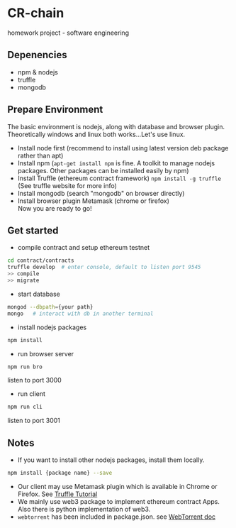 # CR-chain
homework project - software engineering

## Depenencies
* npm & nodejs
* truffle
* mongodb

## Prepare Environment
The basic environment is nodejs, along with database and browser plugin. Theoretically windows and linux both works...Let's use linux.  
* Install node first (recommend to install using latest version deb package rather than apt)  
* Install npm (```apt-get install npm``` is fine. A toolkit to manage nodejs packages. Other packages can be installed easily by npm)  
* Install Truffle (ethereum contract framework) ```npm install -g truffle``` (See truffle website for more info)  
* Install mongodb (search "mongodb" on browser directly)  
* Install browser plugin Metamask (chrome or firefox)  
Now you are ready to go!

## Get started
* compile contract and setup ethereum testnet
```bash
cd contract/contracts
truffle develop  # enter console, default to listen port 9545
>> compile
>> migrate
```

* start database
```bash
mongod --dbpath={your path}
mongo   # interact with db in another terminal
```

* install nodejs packages
```bash
npm install
```

* run browser server
```bash
npm run bro
```
listen to port 3000

* run client
```bash
npm run cli
```
listen to port 3001

## Notes
* If you want to install other nodejs packages, install them locally.
```bash
npm install {package name} --save
 ```
* Our client may use Metamask plugin which is available in Chrome or Firefox. See [Truffle Tutorial](http://truffleframework.com/tutorials/pet-shop)
* We mainly use web3 package to implement ethereum contract Apps. Also there is python implementation of web3.
* ```webtorrent``` has been included in package.json. see [WebTorrent doc](https://webtorrent.io/docs)
